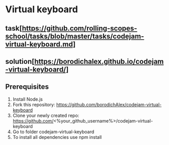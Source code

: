 # Virtual keyboard

## task[https://github.com/rolling-scopes-school/tasks/blob/master/tasks/codejam-virtual-keyboard.md]
## solution[https://borodichalex.github.io/codejam-virtual-keyboard/]

## Prerequisites
1. Install Node.js
2. Fork this repository: https://github.com/borodichAlex/codejam-virtual-keyboard
3. Clone your newly created repo: https://github.com/<%your_github_username%>/codejam-virtual-keyboard
4. Go to folder codejam-virtual-keyboard
5. To install all dependencies use npm install
